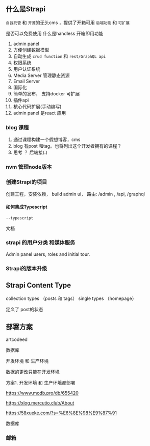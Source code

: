 
## 什么是Strapi

`自我托管` 和 `开源`的无头cms ，提供了开箱可用 `后端功能`  和 `可扩展`

是否可以免费使用
什么是handless
开箱即用功能
1. admin panel
2. 方便创建数据模型
3. 自动生成 `crud function` 和 `rest/GraphQL api`
4. 权限系统
5. 用户认证系统
6. Media Server 管理静态资源
7. Email Server
8. 国际化
9. 简单的发布， 支持docker
可扩展
1. 插件api
2. 核心代码扩展(手动编写)
3. admin panel 是react 应用

### blog 课程
1. 通过课程构建一个假想博客，cms
2. blog 有post 和tag。也将列出这个开发者拥有的课程？ 
3. 思考 ？ 后端接口 

### nvm 管理node版本

### 创建Strapi的项目

创建工程，安装依赖， build admin ui， 路由: /admin , /api, /graphql

#### 如何集成Typescript
```
--typescript
```

文档

### strapi 的用户分类 和媒体服务

Admin panel users, roles and initial tour.

### Strapi的版本升级



## Strapi Content Type

collection types （posts 和 tags）
single  types （homepage）

定义了 post的状态





## 部署方案

artcodeed

数据库

开发环境 和 生产环境

数据的更改只能在开发环境

方案1. 开发环境 和 生产环境都部署

https://www.modb.pro/db/655420

https://xlog.mercutio.club/About

https://58xueke.com/?s=%E6%8E%98%E9%87%91

数据库





### 邮箱



